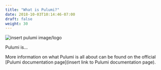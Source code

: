 ```yaml
---
title: "What is Pulumi?"
date: 2018-10-03T10:14:46-07:00
draft: false
weight: 30
---
```


![insert pulumi image/logo]()

Pulumi is...


More information on what Pulumi is all about can be found on the official [Pulumi documentation page](insert link to Pulumi documentation page).